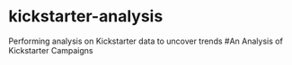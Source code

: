 # kickstarter-analysis
Performing analysis on Kickstarter data to uncover trends
#An Analysis of Kickstarter Campaigns
